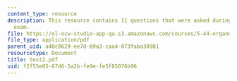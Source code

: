 ```yaml
---
content_type: resource
description: This resource contains 11 questions that were asked during the final
  exam.
file: https://ol-ocw-studio-app-qa.s3.amazonaws.com/courses/5-44-organometallic-chemistry-fall-2004/f2f55e0567d65a2bfe9efe5f85076b96_test2.pdf
file_type: application/pdf
parent_uid: a40c9629-ee7d-b9a3-caa4-073faba30981
resourcetype: Document
title: test2.pdf
uid: f2f55e05-67d6-5a2b-fe9e-fe5f85076b96
---
```

